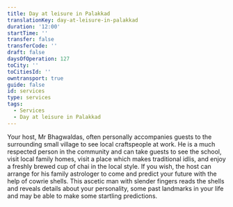 ```yaml
---
title: Day at leisure in Palakkad
translationKey: day-at-leisure-in-palakkad
duration: '12:00'
startTime: ''
transfer: false
transferCode: ''
draft: false
daysOfOperation: 127
toCity: ''
toCitiesId: ''
owntransport: true
guide: false
id: services
type: services
tags:
  - Services
  - Day at leisure in Palakkad
---
```

Your host, Mr Bhagwaldas, often personally accompanies guests to the surrounding small village to see local craftspeople at work. He is a much respected person in the community and can take guests to see the school, visit local family homes, visit a place which makes traditional idlis, and enjoy a freshly brewed cup of chai in the local style.    If you wish, the host can arrange for his family astrologer to come and predict your future with the help of cowrie shells. This ascetic man with slender fingers reads the shells and reveals details about your personality, some past landmarks in your life and may be able to make some startling predictions.